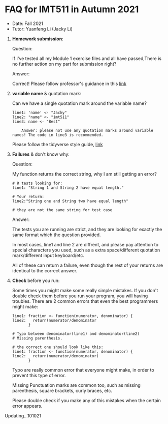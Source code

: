 # FAQ for IMT511 in Autumn 2021

- Date: Fall 2021
- Tutor: Yuanfeng Li (Jacky Li)

1. **Homework submission**:

   Question:

   If I've tested all my Module 1 exercise files and all have passed,There is no further action on my part for submission right?

   Answer:

   Correct!
   Please follow professor's guidance in this [link](https://canvas.uw.edu/courses/1479816/pages/completing-assignments-in-rstudio)

1. **variable name** & quotation mark:

   Can we have a single quotation mark around the variable name?

   ```
   line1: 'name' <- "Jacky"
   line2: "name" <- "imt511"
   line3: name <- "Best"

       Answer: please not use any quotation marks around variable names! The code in line3 is recommended.

   ```

   Please follow the tidyverse style guide, [link](https://style.tidyverse.org/)

1. **Failures** & don't know why:

   Question:
   
   My function returns the correct string, why I am still getting an error?

   ```
   # R tests looking for:
   line1: "String 1 and String 2 have equal length."

   # Your return:
   line2:"String one and String two have equal length"

   # they are not the same string for test case
   ```

   Answer:

   The tests you are running are strict, and they are looking for exactly the same format which the question provided.

   In most cases, line1 and line 2 are diffrent, and please pay attention to special characters you used, such as a extra space/different quotation mark/different input keyboard/etc.

   All of these can return a failure, even though the rest of your returns are identical to the correct answer.

1. **Check** before you run:
   
   Some times you might make some really simple mistakes. If you don't double check them before you run your program, you will having troubles. There are 2 common errors that even the best programmers might make:

   ```
   line1: fraction <- function(numerator, denominator) {
   line2:   return(numerator/demominator
          }

   # Typo between denominator(line1) and demominator(line2)
   # Missing parenthesis. 

   # the correct one should look like this: 
   line1: fraction <- function(numerator, denominator) {
   line2:   return(numerator/denominator)
          }

   ```
   Typo are really common error that everyone might make, in order to prevent this type of error. 

   Missing Punctuation marks are common too, such as missing parenthesis, square brackets, curly braces, etc. 

   Please double check if you make any of this mistakes when the certain error appears. 


Updating...101021